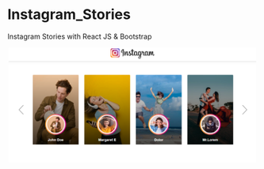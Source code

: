 # Instagram_Stories

Instagram Stories with React JS &amp; Bootstrap

<p align="center">
<img src ="./main-app/public/show.png" width="500" alt=" the result">
</p>
